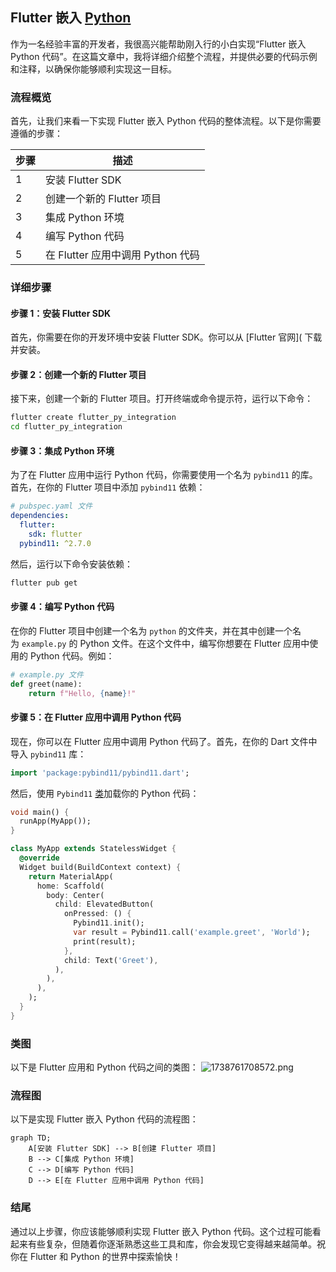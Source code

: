 ## Flutter 嵌入 [Python](https://edu.51cto.com/lesson/544399.html?utm_platform=pc&utm_medium=51cto&utm_source=shequ&utm_content=bk_article_keyword#Python) 

作为一名经验丰富的开发者，我很高兴能帮助刚入行的小白实现“Flutter 嵌入 Python 代码”。在这篇文章中，我将详细介绍整个流程，并提供必要的代码示例和注释，以确保你能够顺利实现这一目标。

### 流程概览

首先，让我们来看一下实现 Flutter 嵌入 Python 代码的整体流程。以下是你需要遵循的步骤：

|步骤|描述|
|---|---|
|1|安装 Flutter SDK|
|2|创建一个新的 Flutter 项目|
|3|集成 Python 环境|
|4|编写 Python 代码|
|5|在 Flutter 应用中调用 Python 代码|

### 详细步骤

#### 步骤 1：安装 Flutter SDK

首先，你需要在你的开发环境中安装 Flutter SDK。你可以从 [Flutter 官网]( 下载并安装。

#### 步骤 2：创建一个新的 Flutter 项目

接下来，创建一个新的 Flutter 项目。打开终端或命令提示符，运行以下命令：

```bash
flutter create flutter_py_integration
cd flutter_py_integration
```

#### 步骤 3：集成 Python 环境

为了在 Flutter 应用中运行 Python 代码，你需要使用一个名为 `pybind11` 的库。首先，在你的 Flutter 项目中添加 `pybind11` 依赖：

```yaml
# pubspec.yaml 文件
dependencies:
  flutter:
    sdk: flutter
  pybind11: ^2.7.0
```

然后，运行以下命令安装依赖：

```bash
flutter pub get
```

#### 步骤 4：编写 Python 代码

在你的 Flutter 项目中创建一个名为 `python` 的文件夹，并在其中创建一个名为 `example.py` 的 Python 文件。在这个文件中，编写你想要在 Flutter 应用中使用的 Python 代码。例如：

```python
# example.py 文件
def greet(name):
    return f"Hello, {name}!"
```

#### 步骤 5：在 Flutter 应用中调用 Python 代码

现在，你可以在 Flutter 应用中调用 Python 代码了。首先，在你的 Dart 文件中导入 `pybind11` 库：

```dart
import 'package:pybind11/pybind11.dart';
```

然后，使用 `Pybind11` [类](https://edu.51cto.com/lesson/974498.html?utm_platform=pc&utm_medium=51cto&utm_source=shequ&utm_content=bk_article_keyword#%E7%B1%BB)加载你的 Python 代码：

```dart
void main() {
  runApp(MyApp());
}

class MyApp extends StatelessWidget {
  @override
  Widget build(BuildContext context) {
    return MaterialApp(
      home: Scaffold(
        body: Center(
          child: ElevatedButton(
            onPressed: () {
              Pybind11.init();
              var result = Pybind11.call('example.greet', 'World');
              print(result);
            },
            child: Text('Greet'),
          ),
        ),
      ),
    );
  }
}
```

### 类图

以下是 Flutter 应用和 Python 代码之间的类图：
![1738761708572.png](https://www.helloimg.com/i/2025/02/05/67a3647d317c8.png)


### 流程图

以下是实现 Flutter 嵌入 Python 代码的流程图：

```mermaid
graph TD;
    A[安装 Flutter SDK] --> B[创建 Flutter 项目]
    B --> C[集成 Python 环境]
    C --> D[编写 Python 代码]
    D --> E[在 Flutter 应用中调用 Python 代码]
```

### 结尾

通过以上步骤，你应该能够顺利实现 Flutter 嵌入 Python 代码。这个过程可能看起来有些复杂，但随着你逐渐熟悉这些工具和库，你会发现它变得越来越简单。祝你在 Flutter 和 Python 的世界中探索愉快！